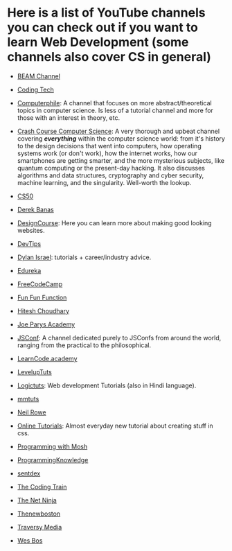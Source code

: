# Here is a list of YouTube channels you can check out if you want to learn Web Development (some channels also cover CS in general)

* [BEAM Channel](https://www.youtube.com/channel/UCMXPX2dNVZUIArP7r8PCO4Q)

* [Coding Tech](https://www.youtube.com/channel/UCtxCXg-UvSnTKPOzLH4wJaQ)

* [Computerphile](https://www.youtube.com/user/Computerphile): A channel that focuses on more abstract/theoretical topics in computer science. Is less of a tutorial channel and more for those with an interest in theory, etc.

* [Crash Course Computer Science](https://www.youtube.com/watch?v=tpIctyqH29Q&list=PL8dPuuaLjXtNlUrzyH5r6jN9ulIgZBpdo): A very thorough and upbeat channel covering **_everything_** within the computer science world: from it's history to the design decisions that went into computers, how operating systems work (or don't work), how the internet works, how our smartphones are getting smarter, and the more mysterious subjects, like quantum computing or the present-day hacking. It also discusses algorithms and data structures, cryptography and cyber security, machine learning, and the singularity. Well-worth the lookup.

* [CS50](https://www.youtube.com/user/cs50tv/)

* [Derek Banas](https://www.youtube.com/user/derekbanas)

* [DesignCourse](https://www.youtube.com/channel/UCVyRiMvfUNMA1UPlDPzG5Ow): Here you can learn more about making good looking websites.

* [DevTips](https://www.youtube.com/user/DevTipsForDesigners)

* [Dylan Israel](https://www.youtube.com/user/pizzapokerguy87): tutorials + career/industry advice.

* [Edureka](https://www.youtube.com/user/edurekaIN)

* [FreeCodeCamp](https://www.youtube.com/channel/UC8butISFwT-Wl7EV0hUK0BQ)

* [Fun Fun Function](https://www.youtube.com/channel/UCO1cgjhGzsSYb1rsB4bFe4Q)

* [Hitesh Choudhary](https://www.youtube.com/user/hiteshitube)

* [Joe Parys Academy](https://www.youtube.com/channel/UC8g_o_0wHJUsp67lJA69yhg)

* [JSConf](https://www.youtube.com/channel/UCzoVCacndDCfGDf41P-z0iA):  A channel dedicated purely to JSConfs from around the world, ranging from the practical to the philosophical.

* [LearnCode.academy](https://www.youtube.com/user/learncodeacademy)

* [LevelupTuts](https://www.youtube.com/user/LevelUpTuts)

* [Logictuts](https://www.youtube.com/channel/UCP-ijZJqrGr0drSrps-Loow): Web development Tutorials (also in Hindi language).

* [mmtuts](https://www.youtube.com/user/TheCharmefis/featured)

* [Neil Rowe](https://www.youtube.com/user/CodersGuide)

* [Online Tutorials](https://www.youtube.com/channel/UCbwXnUipZsLfUckBPsC7Jog): Almost everyday new tutorial about creating stuff in css.

* [Programming with Mosh](https://www.youtube.com/user/programmingwithmosh)

* [ProgrammingKnowledge](https://www.youtube.com/user/ProgrammingKnowledge)

* [sentdex](https://www.youtube.com/user/sentdex)

* [The Coding Train](https://www.youtube.com/user/shiffman)

* [The Net Ninja](https://www.youtube.com/channel/UCW5YeuERMmlnqo4oq8vwUpg)

* [Thenewboston](https://www.youtube.com/user/thenewboston)

* [Traversy Media](https://www.youtube.com/user/TechGuyWeb)

* [Wes Bos](https://www.youtube.com/user/wesbos)
